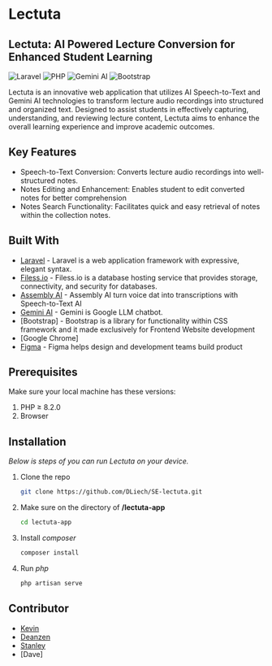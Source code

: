 # Lectuta
## Lectuta: AI Powered Lecture Conversion for Enhanced Student Learning

![Laravel](https://img.shields.io/badge/laravel-%23FF2D20.svg?style=for-the-badge&logo=laravel&logoColor=white) ![PHP](https://img.shields.io/badge/php-%23777BB4.svg?style=for-the-badge&logo=php&logoColor=white) ![Gemini AI](https://camo.githubusercontent.com/c99cf08227dfb9aaac41b41c1fb50a371d608a5ba85a1df02a1b31e1fdfd8deb/68747470733a2f2f696d672e736869656c64732e696f2f62616467652f47656d696e692d3845373542323f7374796c653d666f722d7468652d6261646765266c6f676f3d676f6f676c6562617264266c6f676f436f6c6f723d666666) ![Bootstrap](https://img.shields.io/badge/bootstrap-%238511FA.svg?style=for-the-badge&logo=bootstrap&logoColor=white)


Lectuta is an innovative web application that utilizes AI Speech-to-Text and Gemini AI technologies to transform lecture audio recordings into structured and organized text. Designed to assist students in effectively capturing, understanding, and reviewing lecture content, Lectuta aims to enhance the overall learning experience and improve academic outcomes.

## Key Features
- Speech-to-Text Conversion: Converts lecture audio recordings into well-structured notes.
- Notes Editing and Enhancement: Enables student to edit converted notes for better comprehension
- Notes Search Functionality: Facilitates quick and easy retrieval of notes within the collection notes.

## Built With
- [Laravel](https://laravel.com/) - Laravel is a web application framework with expressive, elegant syntax.
- [Filess.io](https://filess.io/) - Filess.io is a database hosting service that provides storage, connectivity, and security for databases.
- [Assembly AI](https://www.assemblyai.com/) - Assembly AI turn voice dat into transcriptions with Speech-to-Text AI
- [Gemini AI](https://gemini.google.com/) - Gemini is Google LLM chatbot.
- [Bootstrap] - Bootstrap is a library for functionality within CSS framework and it made exclusively for Frontend Website development
- [Google Chrome]
- [Figma](https://www.figma.com/) - Figma helps design and development teams build product

## Prerequisites
Make sure your local machine has these versions:
1. PHP ≥ 8.2.0
2. Browser

## Installation
_Below is steps of you can run Lectuta on your device._
1. Clone the repo
   ```sh
   git clone https://github.com/DLiech/SE-lectuta.git
   ```
   
2. Make sure on the directory of **/lectuta-app**
   ```sh
   cd lectuta-app
   ```
3. Install _composer_
   ```sh
   composer install
   ```
4. Run _php_
   ```sh
   php artisan serve
   ```

## Contributor
- [Kevin](https://github.com/itzKv)
- [Deanzen](https://github.com/DLiech)
- [Stanley](https://github.com/ToaStyToaFu)
- [Dave]
   
